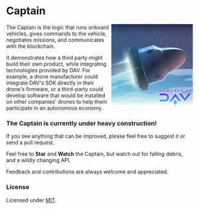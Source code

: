 # Captain

<img src="./resources/images/logo-captain.jpg" align="right" />

The Captain is the logic that runs onboard vehicles, gives commands to the vehicle, negotiates missions, and communicates with the blockchain.

It demonstrates how a third party might build their own product, while integrating technologies provided by DAV. For example, a drone manufacturer could integrate DAV's SDK directly in their drone's firmware, or a third-party could develop software that would be installed on other companies' drones to help them participate in an autonomous economy.

### The Captain is currently under heavy construction!

If you see anything that can be improved, please feel free to suggest it or send a pull request.

Feel free to **Star** and **Watch** the Captain, but watch out for falling debris, and a wildly changing API.

Feedback and contributions are always welcome and appreciated.

### License

Licensed under [MIT](https://github.com/DAVFoundation/captain/blob/master/LICENSE).
